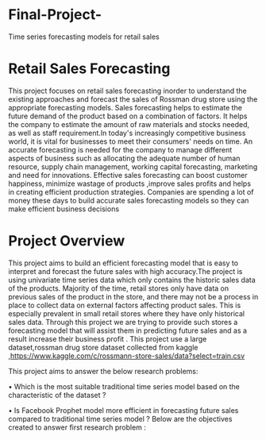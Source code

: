 # Final-Project-
Time series forecasting models for retail sales 
# Retail Sales Forecasting
This project focuses on retail sales forecasting inorder to understand the existing approaches and forecast the sales of Rossman drug store using the appropriate forecasting models. Sales forecasting helps to estimate the future demand of the product based on a combination of factors. It helps the company to estimate the amount of raw materials and stocks needed, as well as staff requirement.In today's increasingly competitive business world, it is vital for businesses to meet their consumers' needs on time. An accurate forecasting is needed for the company to manage different aspects of business such as allocating the adequate number of human resource, supply chain management, working capital forecasting, marketing and need for innovations. Effective sales forecasting can boost customer happiness, minimize wastage of products ,improve sales profits and helps in creating efficient production strategies. Companies are spending a lot of money these days to build accurate sales forecasting models so they can make efficient business decisions 
# Project Overview
This project aims to build an efficient forecasting model that is easy to interpret and forecast the future sales with high accuracy.The project is using univariate time series data which only contains the historic sales data of the products. Majority of the time, retail stores only have data on previous sales of the product in the store, and there may not be a process in place to collect data on external factors affecting product sales. This is especially prevalent in small retail stores where they have only historical sales data. Through this project we are trying to provide such stores a forecasting model that will assist them in predicting future sales and as 
a result increase their business profit . This project use a large dataset,rossman drug store dataset collected from kaggle ,https://www.kaggle.com/c/rossmann-store-sales/data?select=train.csv

This project aims to answer the below research problems:

• Which is the most suitable traditional time series model based on the characteristic of the dataset ?

• Is Facebook Prophet model more efficient in forecasting future sales compared to traditional time series model ?
Below are the objectives created to answer first research problem :

